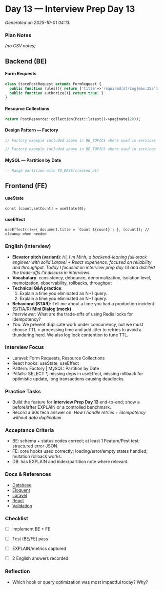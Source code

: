 # Day 13 — Interview Prep Day 13

_Generated on 2025-10-01 04:13._

### Plan Notes
_(no CSV notes)_

## Backend (BE)

#### Form Requests
```php
class StorePostRequest extends FormRequest {
  public function rules(){ return ['title'=>'required|string|max:255']; }
  public function authorize(){ return true; }
}
```

#### Resource Collections
```php
return PostResource::collection(Post::latest()->paginate(20));
```

#### Design Pattern — Factory
```php
// Factory example included above in BE_TOPICS where used in services
```
```php
// Factory example included above in BE_TOPICS where used in services
```

#### MySQL — Partition by Date
```sql
-- Range partition with TO_DAYS(created_at)
```

## Frontend (FE)

#### useState
```tsx
const [count,setCount] = useState(0);
```

#### useEffect
```tsx
useEffect(()=>{ document.title = `Count ${count}`; }, [count]); // cleanup when needed
```

### English (Interview)
- **Elevator pitch (variant)**: *Hi, I'm Minh, a backend-leaning full‑stack engineer with solid Laravel + React experience, focused on reliability and throughput. Today I focused on interview prep day 13 and distilled the trade-offs I’d discuss in interviews.*
- **Vocabulary**: consistency, debounce, denormalization, isolation level, memoization, observability, rollbacks, throughput
- **Technical Q&A practice**:  
  1) Explain a time you eliminated an N+1 query.  
  2) Explain a time you eliminated an N+1 query.
- **Behavioral (STAR)**: Tell me about a time you had a production incident. (S/T/A/R)
**Mini Dialog (mock)**
- *Interviewer*: What are the trade-offs of using Redis locks for idempotency?
- *You*: We prevent duplicate work under concurrency, but we must choose TTL > processing time and add jitter to retries to avoid a thundering herd. We also log lock contention to tune TTL.



### Interview Focus
- Laravel: Form Requests, Resource Collections
- React hooks: useState, useEffect
- Pattern: Factory | MySQL: Partition by Date
- Pitfalls: SELECT *, missing deps in useEffect, missing rollback for optimistic update, long transactions causing deadlocks.


### Practice Tasks
- Build the feature for **Interview Prep Day 13** end-to-end; show a before/after EXPLAIN or a controlled benchmark.
- Record a 60s tech answer on: *How I handle retries + idempotency without data duplication*. 


### Acceptance Criteria
- BE: schema + status codes correct; at least 1 Feature/Pest test; structured error JSON.
- FE: core hooks used correctly; loading/error/empty states handled; mutation rollback works.
- DB: has EXPLAIN and index/partition note where relevant.


### Docs & References
- [Database](https://dev.mysql.com/doc/)
- [Eloquent](https://laravel.com/docs/eloquent)
- [Laravel](https://laravel.com/docs)
- [React](https://react.dev/learn)
- [Validation](https://laravel.com/docs/validation)

### Checklist
- [ ] Implement BE + FE
- [ ] Test (BE/FE) pass
- [ ] EXPLAIN/metrics captured
- [ ] 2 English answers recorded


### Reflection
- Which hook or query optimization was most impactful today? Why?